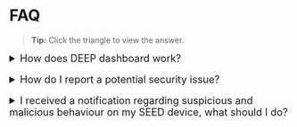# FAQ
>**Tip:** Click the triangle to view the answer.

<details>
<summary style="font-size:18px">How does DEEP dashboard work? </summary>

DEEP uses data from TechPass, Cloudflare, Microsoft Defender and Intune, to identify and prevent insecure devices from accessing protected resources. Additionally, DEEP measures device compliance against CIS-based benchmarks and automatically corrects non-compliant configurations. 
</details>
<br>
<details>
<summary style="font-size:18px">How do I report a potential security issue?  </summary>

Go to the hamburger icon on the top right-hand corner of the DEEP Dashboard and click **Report issue**. You will be redirected to the service request page. We will get back to you within three business days.  
</details>
<br>
<details>
<summary style="font-size:18px">I received a notification regarding suspicious and malicious behaviour on my SEED device, what should I do?  </summary>

Log in to DEEP dashboard and view the security issues listed. Step-by-step instructions are included to guide you to solve the issues. 
</details>